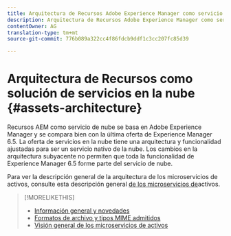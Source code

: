 ```yaml
---
title: Arquitectura de Recursos Adobe Experience Manager como servicio de nube
description: Arquitectura de Recursos Adobe Experience Manager como servicio de nube
contentOwner: AG
translation-type: tm+mt
source-git-commit: 776b089a322cc4f86fdcb9ddf1c3cc207fc85d39

---
```



# Arquitectura de Recursos como solución de servicios en la nube {#assets-architecture}

Recursos AEM como servicio de nube se basa en Adobe Experience Manager y se compara bien con la última oferta de Experience Manager 6.5. La oferta de servicios en la nube tiene una arquitectura y funcionalidad ajustadas para ser un servicio nativo de la nube. Los cambios en la arquitectura subyacente no permiten que toda la funcionalidad de Experience Manager 6.5 forme parte del servicio de nube.

Para ver la descripción general de la arquitectura de los microservicios de activos, consulte esta descripción general [de los microservicios de](asset-microservices-overview.md#asset-microservices-architecture)activos.

>[!MORELIKETHIS]
>
>* [Información general y novedades](/help/assets/overview.md)
>* [Formatos de archivo y tipos MIME admitidos](file-format-support.md)
>* [Visión general de los microservicios de activos](asset-microservices-overview.md)

